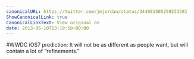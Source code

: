 ```yaml
---
canonicalURL: https://twitter.com/jmjordan/status/344081505259233281
ShowCanonicalLink: true
CanonicalLinkText: View original on
date: 2013-06-10T13:19:58+00:00
---
```

#WWDC iOS7 prediction: It will not be as different as people want, but will contain a lot of “refinements.”